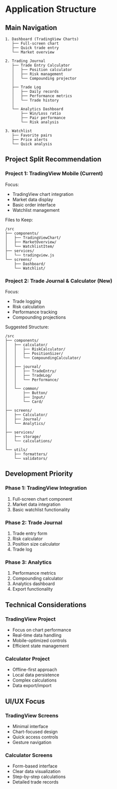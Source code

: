 # Application Structure

## Main Navigation
```
1. Dashboard (TradingView Charts)
   ├── Full-screen chart
   ├── Quick trade entry
   └── Market overview

2. Trading Journal
   ├── Trade Entry Calculator
   │   ├── Position calculator
   │   ├── Risk management
   │   └── Compounding projector
   │
   ├── Trade Log
   │   ├── Daily records
   │   ├── Performance metrics
   │   └── Trade history
   │
   └── Analytics Dashboard
       ├── Win/Loss ratio
       ├── Pair performance
       └── Risk analysis

3. Watchlist
   ├── Favorite pairs
   ├── Price alerts
   └── Quick analysis
```

## Project Split Recommendation

### Project 1: TradingView Mobile (Current)
Focus:
- TradingView chart integration
- Market data display
- Basic order interface
- Watchlist management

Files to Keep:
```
/src
├── components/
│   ├── TradingViewChart/
│   ├── MarketOverview/
│   └── WatchlistItem/
├── services/
│   └── tradingview.js
└── screens/
    ├── Dashboard/
    └── Watchlist/
```

### Project 2: Trade Journal & Calculator (New)
Focus:
- Trade logging
- Risk calculation
- Performance tracking
- Compounding projections

Suggested Structure:
```
/src
├── components/
│   ├── calculator/
│   │   ├── RiskCalculator/
│   │   ├── PositionSizer/
│   │   └── CompoundingCalculator/
│   │
│   ├── journal/
│   │   ├── TradeEntry/
│   │   ├── TradeLog/
│   │   └── Performance/
│   │
│   └── common/
│       ├── Button/
│       ├── Input/
│       └── Card/
│
├── screens/
│   ├── Calculator/
│   ├── Journal/
│   └── Analytics/
│
├── services/
│   ├── storage/
│   └── calculations/
│
└── utils/
    ├── formatters/
    └── validators/
```

## Development Priority

### Phase 1: TradingView Integration
1. Full-screen chart component
2. Market data integration
3. Basic watchlist functionality

### Phase 2: Trade Journal
1. Trade entry form
2. Risk calculator
3. Position size calculator
4. Trade log

### Phase 3: Analytics
1. Performance metrics
2. Compounding calculator
3. Analytics dashboard
4. Export functionality

## Technical Considerations

### TradingView Project
- Focus on chart performance
- Real-time data handling
- Mobile-optimized controls
- Efficient state management

### Calculator Project
- Offline-first approach
- Local data persistence
- Complex calculations
- Data export/import

## UI/UX Focus

### TradingView Screens
- Minimal interface
- Chart-focused design
- Quick access controls
- Gesture navigation

### Calculator Screens
- Form-based interface
- Clear data visualization
- Step-by-step calculations
- Detailed trade records
